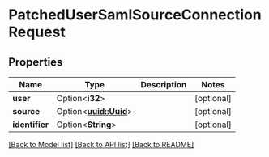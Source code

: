 # PatchedUserSamlSourceConnectionRequest

## Properties

Name | Type | Description | Notes
------------ | ------------- | ------------- | -------------
**user** | Option<**i32**> |  | [optional]
**source** | Option<[**uuid::Uuid**](uuid::Uuid.md)> |  | [optional]
**identifier** | Option<**String**> |  | [optional]

[[Back to Model list]](../README.md#documentation-for-models) [[Back to API list]](../README.md#documentation-for-api-endpoints) [[Back to README]](../README.md)


